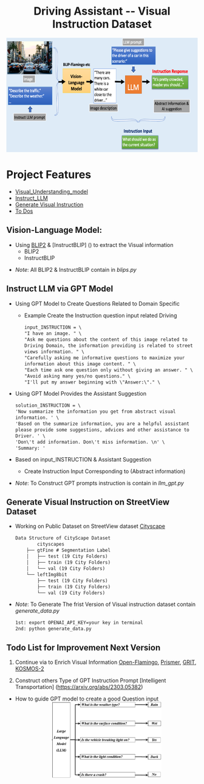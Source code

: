 <h1 align="center">
  <span> Driving Assistant -- Visual Instruction Dataset </span>
</h1>

<div align="center">
     <img width="auto" height="300px" src="./cityscape_test_imgs/autonomous_visual_instruction_dataengine.png"/>
</div>

# Project Features

- [Visual_Understanding_model](#Vision-language-model)
- [Instruct_LLM](#Instruct-LLM)
- [Generate Visual Instruction](#generate-visual-instruct-dataset)
- [To Dos](#improvement-features)

## Vision-Language Model:

- Using [BLIP2]() & [InstructBLIP] () to extract the Visual information  
    + BLIP2 
    + InstructBLIP 

+ *Note*: All BLIP2 & InstructBLIP contain in *blips.py*

## Instruct LLM via GPT Model 

- Using GPT Model to Create Questions Related to Domain Specific

    + Example Create the Instruction question input related Driving
        ```
        input_INSTRUCTION = \
        "I have an image. " \
        "Ask me questions about the content of this image related to Driving Domain, the information providing is related to street views information. " \
        "Carefully asking me informative questions to maximize your information about this image content. " \
        "Each time ask one question only without giving an answer. " \
        "Avoid asking many yes/no questions." \
        "I'll put my answer beginning with \"Answer:\"." \
        ```
- Using GPT Model Provides the Assistant Suggestion 

    ```
    solution_INSTRUCTION = \
    'Now summarize the information you get from abstract visual information. ' \
    'Based on the summarize information, you are a helpful assistant please provide some suggestions, advices and other assistance to Driver. ' \
    'Don\'t add information. Don\'t miss information. \n' \
    'Summary: '
    ``` 

- Based on input_INSTRUCTION & Assistant Suggestion 

    + Create Instruction Input Corresponding to (Abstract information)

+ *Note*: To Construct GPT prompts instruction is contain in *llm_gpt.py*

## Generate Visual Instruction on StreetView Dataset 

- Working on Public Dataset on StreetView dataset [Cityscape](https://www.cityscapes-dataset.com/dataset-overview/#features)
   
    ```
    Data Structure of CityScape Dataset
            cityscapes
        ├── gtFine # Segmentation Label
        │   ├── test (19 City Folders)
        │   ├── train (19 City Folders)
        │   └── val (19 City Folders)
        └── leftImg8bit
            ├── test (19 City Folders)
            ├── train (19 City Folders)
            └── val (19 City Folders)
    ```

+ *Note*: To Generate The frist Version of Visual instruction dataset contain *generate_data.py*

    ```
    1st: export OPENAI_API_KEY=your key in terminal 
    2nd: python generate_data.py
    ```

## Todo List for Improvement Next Version

1. Continue via to Enrich Visual Information [Open-Flamingo](https://github.com/mlfoundations/open_flamingo), [Prismer](https://shikun.io/projects/prismer), [GRIT](https://github.com/JialianW/GRiT), [KOSMOS-2](https://github.com/microsoft/unilm/tree/master/kosmos-2)

2. Construct others Type of GPT Instruction Prompt 
[Intelligent Transportation] (https://arxiv.org/abs/2303.05382)
+ How to guide GPT model to create a good Question input 
    <div align="center">
        <img width="auto" height="200px" src="./cityscape_test_imgs/improve_better_prompt.png"/>
    </div>

